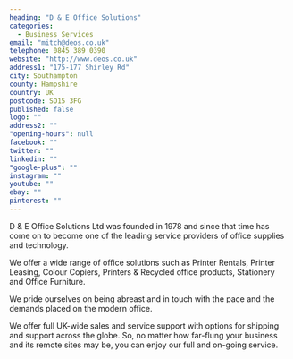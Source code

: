 ```yaml
---
heading: "D & E Office Solutions"
categories: 
  - Business Services
email: "mitch@deos.co.uk"
telephone: 0845 389 0390
website: "http://www.deos.co.uk"
address1: "175-177 Shirley Rd"
city: Southampton
county: Hampshire
country: UK
postcode: SO15 3FG
published: false
logo: ""
address2: ""
"opening-hours": null
facebook: ""
twitter: ""
linkedin: ""
"google-plus": ""
instagram: ""
youtube: ""
ebay: ""
pinterest: ""
---
```


D & E Office Solutions Ltd was founded in 1978 and since that time has come on to become one of the leading service providers of office supplies and technology.

We offer a wide range of office solutions such as Printer Rentals, Printer Leasing, Colour Copiers, Printers & Recycled office products, Stationery and Office Furniture.

We pride ourselves on being abreast and in touch with the pace and the demands placed on the modern office.

We offer full UK-wide sales and service support with options for shipping and support across the globe. So, no matter how far-flung your business and its remote sites may be, you can enjoy our full and on-going service.

